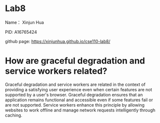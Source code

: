 # Lab8
Name： Xinjun Hua

PID: A16765424

github page: https://xinjunhua.github.io/cse110-lab8/

# How are graceful degradation and service workers related? 
Graceful degradation and service workers are related in the context of providing a satisfying user experience even when certain features are not supported by a user's browser. Graceful degradation ensures that an application remains functional and accessible even if some features fail or are not supported. Service workers enhance this principle by allowing websites to work offline and manage network requests intelligently through caching.

